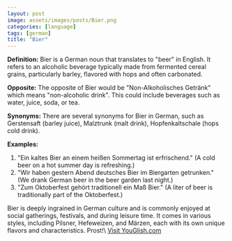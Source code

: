 ```yaml
---
layout: post
image: assets/images/posts/Bier.png
categories: [language]
tags: [german]
title: "Bier"
---
```


**Definition:** Bier is a German noun that translates to "beer" in English. It refers to an alcoholic beverage typically made from fermented cereal grains, particularly barley, flavored with hops and often carbonated.

**Opposite:** The opposite of Bier would be "Non-Alkoholisches Getränk" which means "non-alcoholic drink". This could include beverages such as water, juice, soda, or tea.

**Synonyms:** There are several synonyms for Bier in German, such as Gerstensaft (barley juice), Malztrunk (malt drink), Hopfenkaltschale (hops cold drink).

**Examples:**
1. "Ein kaltes Bier an einem heißen Sommertag ist erfrischend." (A cold beer on a hot summer day is refreshing.)
2. "Wir haben gestern Abend deutsches Bier im Biergarten getrunken." (We drank German beer in the beer garden last night.)
3. "Zum Oktoberfest gehört traditionell ein Maß Bier." (A liter of beer is traditionally part of the Oktoberfest.)

Bier is deeply ingrained in German culture and is commonly enjoyed at social gatherings, festivals, and during leisure time. It comes in various styles, including Pilsner, Hefeweizen, and Märzen, each with its own unique flavors and characteristics. Prost!\ <a id="yg-widget-0" class="youglish-widget" data-query="Bier" data-lang="german" data-components="8412" data-auto-start="0" data-bkg-color="theme_light" data-title="How%20to%20pronounce%20Bier%20in%20German"  rel="nofollow" href="https://youglish.com">Visit YouGlish.com</a><script async src="https://youglish.com/public/emb/widget.js" charset="utf-8"></script>